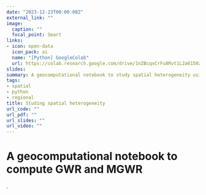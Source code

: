```yaml
---
date: "2023-12-23T00:00:00Z"
external_link: ""
image:
  caption: ""
  focal_point: Smart
links:
- icon: open-data
  icon_pack: ai
  name: "[Python] GoogleColab"
  url: https://colab.research.google.com/drive/1nZBcqxCrFu8Rvt1L2a6150zUwkffDwdE?usp=sharing
slides:
summary: A geocomputational notebook to study spatial heterogeneity using the GWR and MGWR frameworks.
tags:
- spatial
- python
- regional
title: Studing spatial heterogeneity
url_code: ""
url_pdf: ""
url_slides: ""
url_video: ""
---
```



# **A geocomputational notebook to compute GWR and MGWR**

.
